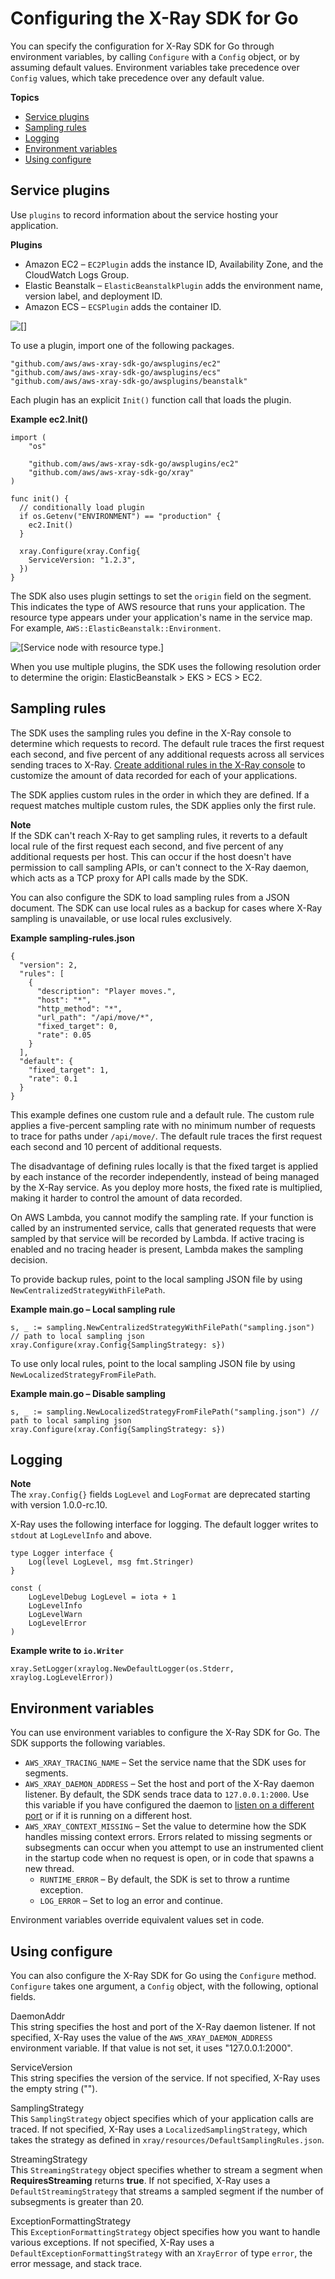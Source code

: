 # Configuring the X\-Ray SDK for Go<a name="xray-sdk-go-configuration"></a>

You can specify the configuration for X\-Ray SDK for Go through environment variables, by calling `Configure` with a `Config` object, or by assuming default values\. Environment variables take precedence over `Config` values, which take precedence over any default value\.

**Topics**
+ [Service plugins](#xray-sdk-go-configuration-plugins)
+ [Sampling rules](#xray-sdk-go-configuration-sampling)
+ [Logging](#xray-sdk-go-configuration-logging)
+ [Environment variables](#xray-sdk-go-configuration-envvars)
+ [Using configure](#xray-sdk-go-configuration-configure)

## Service plugins<a name="xray-sdk-go-configuration-plugins"></a>

Use `plugins` to record information about the service hosting your application\.

**Plugins**
+ Amazon EC2 – `EC2Plugin` adds the instance ID, Availability Zone, and the CloudWatch Logs Group\.
+ Elastic Beanstalk – `ElasticBeanstalkPlugin` adds the environment name, version label, and deployment ID\.
+ Amazon ECS – `ECSPlugin` adds the container ID\.

![\[\]](http://docs.aws.amazon.com/xray/latest/devguide/images/scorekeep-PUTrules-segment-resources-go.png)

To use a plugin, import one of the following packages\.

```
"github.com/aws/aws-xray-sdk-go/awsplugins/ec2"
"github.com/aws/aws-xray-sdk-go/awsplugins/ecs"
"github.com/aws/aws-xray-sdk-go/awsplugins/beanstalk"
```

Each plugin has an explicit `Init()` function call that loads the plugin\.

**Example ec2\.Init\(\)**  

```
import (
	"os"

	"github.com/aws/aws-xray-sdk-go/awsplugins/ec2"
	"github.com/aws/aws-xray-sdk-go/xray"
)

func init() {
  // conditionally load plugin
  if os.Getenv("ENVIRONMENT") == "production" {
    ec2.Init()
  }

  xray.Configure(xray.Config{
    ServiceVersion: "1.2.3",
  })
}
```

The SDK also uses plugin settings to set the `origin` field on the segment\. This indicates the type of AWS resource that runs your application\. The resource type appears under your application's name in the service map\. For example, `AWS::ElasticBeanstalk::Environment`\.

![\[Service node with resource type.\]](http://docs.aws.amazon.com/xray/latest/devguide/images/scorekeep-servicemap-rootnode.png)

When you use multiple plugins, the SDK uses the following resolution order to determine the origin: ElasticBeanstalk > EKS > ECS > EC2\.

## Sampling rules<a name="xray-sdk-go-configuration-sampling"></a>

The SDK uses the sampling rules you define in the X\-Ray console to determine which requests to record\. The default rule traces the first request each second, and five percent of any additional requests across all services sending traces to X\-Ray\. [Create additional rules in the X\-Ray console](xray-console-sampling.md) to customize the amount of data recorded for each of your applications\.

The SDK applies custom rules in the order in which they are defined\. If a request matches multiple custom rules, the SDK applies only the first rule\.

**Note**  
If the SDK can't reach X\-Ray to get sampling rules, it reverts to a default local rule of the first request each second, and five percent of any additional requests per host\. This can occur if the host doesn't have permission to call sampling APIs, or can't connect to the X\-Ray daemon, which acts as a TCP proxy for API calls made by the SDK\.

You can also configure the SDK to load sampling rules from a JSON document\. The SDK can use local rules as a backup for cases where X\-Ray sampling is unavailable, or use local rules exclusively\.

**Example sampling\-rules\.json**  

```
{
  "version": 2,
  "rules": [
    {
      "description": "Player moves.",
      "host": "*",
      "http_method": "*",
      "url_path": "/api/move/*",
      "fixed_target": 0,
      "rate": 0.05
    }
  ],
  "default": {
    "fixed_target": 1,
    "rate": 0.1
  }
}
```

This example defines one custom rule and a default rule\. The custom rule applies a five\-percent sampling rate with no minimum number of requests to trace for paths under `/api/move/`\. The default rule traces the first request each second and 10 percent of additional requests\.

The disadvantage of defining rules locally is that the fixed target is applied by each instance of the recorder independently, instead of being managed by the X\-Ray service\. As you deploy more hosts, the fixed rate is multiplied, making it harder to control the amount of data recorded\.

On AWS Lambda, you cannot modify the sampling rate\. If your function is called by an instrumented service, calls that generated requests that were sampled by that service will be recorded by Lambda\. If active tracing is enabled and no tracing header is present, Lambda makes the sampling decision\.

To provide backup rules, point to the local sampling JSON file by using `NewCentralizedStrategyWithFilePath`\.

**Example main\.go – Local sampling rule**  

```
s, _ := sampling.NewCentralizedStrategyWithFilePath("sampling.json") // path to local sampling json
xray.Configure(xray.Config{SamplingStrategy: s})
```

To use only local rules, point to the local sampling JSON file by using `NewLocalizedStrategyFromFilePath`\.

**Example main\.go – Disable sampling**  

```
s, _ := sampling.NewLocalizedStrategyFromFilePath("sampling.json") // path to local sampling json
xray.Configure(xray.Config{SamplingStrategy: s})
```

## Logging<a name="xray-sdk-go-configuration-logging"></a>

**Note**  
The `xray.Config{}` fields `LogLevel` and `LogFormat` are deprecated starting with version 1\.0\.0\-rc\.10\.

X\-Ray uses the following interface for logging\. The default logger writes to `stdout` at `LogLevelInfo` and above\.

```
type Logger interface {
	Log(level LogLevel, msg fmt.Stringer)
}

const (
	LogLevelDebug LogLevel = iota + 1
	LogLevelInfo
	LogLevelWarn
	LogLevelError
)
```

**Example write to `io.Writer`**  

```
xray.SetLogger(xraylog.NewDefaultLogger(os.Stderr, xraylog.LogLevelError))
```

## Environment variables<a name="xray-sdk-go-configuration-envvars"></a>

You can use environment variables to configure the X\-Ray SDK for Go\. The SDK supports the following variables\.
+ `AWS_XRAY_TRACING_NAME` – Set the service name that the SDK uses for segments\.
+ `AWS_XRAY_DAEMON_ADDRESS` – Set the host and port of the X\-Ray daemon listener\. By default, the SDK sends trace data to `127.0.0.1:2000`\. Use this variable if you have configured the daemon to [listen on a different port](xray-daemon-configuration.md) or if it is running on a different host\.
+ `AWS_XRAY_CONTEXT_MISSING` – Set the value to determine how the SDK handles missing context errors\. Errors related to missing segments or subsegments can occur when you attempt to use an instrumented client in the startup code when no request is open, or in code that spawns a new thread\. 
  + `RUNTIME_ERROR` – By default, the SDK is set to throw a runtime exception\.
  + `LOG_ERROR` – Set to log an error and continue\.

Environment variables override equivalent values set in code\.

## Using configure<a name="xray-sdk-go-configuration-configure"></a>

You can also configure the X\-Ray SDK for Go using the `Configure` method\. `Configure` takes one argument, a `Config` object, with the following, optional fields\.

DaemonAddr  
This string specifies the host and port of the X\-Ray daemon listener\. If not specified, X\-Ray uses the value of the `AWS_XRAY_DAEMON_ADDRESS` environment variable\. If that value is not set, it uses "127\.0\.0\.1:2000"\.

ServiceVersion  
This string specifies the version of the service\. If not specified, X\-Ray uses the empty string \(""\)\.

SamplingStrategy  
This `SamplingStrategy` object specifies which of your application calls are traced\. If not specified, X\-Ray uses a `LocalizedSamplingStrategy`, which takes the strategy as defined in `xray/resources/DefaultSamplingRules.json`\.

StreamingStrategy  
This `StreamingStrategy` object specifies whether to stream a segment when **RequiresStreaming** returns **true**\. If not specified, X\-Ray uses a `DefaultStreamingStrategy` that streams a sampled segment if the number of subsegments is greater than 20\.

ExceptionFormattingStrategy  
This `ExceptionFormattingStrategy` object specifies how you want to handle various exceptions\. If not specified, X\-Ray uses a `DefaultExceptionFormattingStrategy` with an `XrayError` of type `error`, the error message, and stack trace\.
